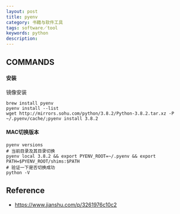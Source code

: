 ```yaml
---
layout: post
title: pyenv
category: 书籍与软件工具
tags: software／tool
keywords: python
description: 
---
```


## COMMANDS

#### 安装

镜像安装
```
brew install pyenv
pyenv install --list
wget http://mirrors.sohu.com/python/3.8.2/Python-3.8.2.tar.xz -P ~/.pyenv/cache/;pyenv install 3.8.2
```

#### MAC切换版本
```
pyenv versions
# 当前目录及其目录切换
pyenv local 3.8.2 && export PYENV_ROOT=~/.pyenv && export PATH=$PYENV_ROOT/shims:$PATH
# 验证一下是否切换成功
python -V
```

## Reference

* <https://www.jianshu.com/p/3261976c10c2>